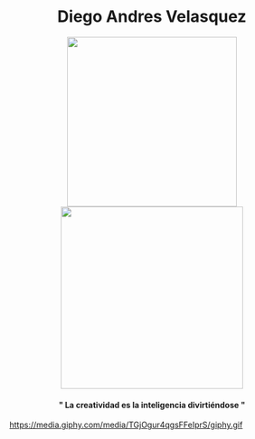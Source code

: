 
<div id="header" align="center">

<h1>Diego Andres Velasquez</h1>
<div  id="gifs">
<img src="https://media.giphy.com/media/0lGElDgkbXFRKXsAro/giphy-downsized-large.gif"  width="300px">
<img src="https://media.giphy.com/media/TGjOgur4qgsFFeIprS/giphy.gif" width="322px">
</div>


<h4>" La creatividad es la inteligencia divirtiéndose "</h4>
  
</div>

https://media.giphy.com/media/TGjOgur4qgsFFeIprS/giphy.gif
